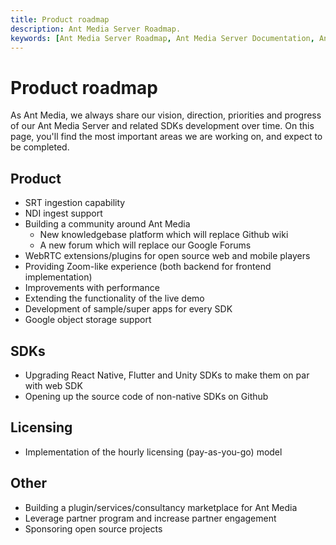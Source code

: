 ```yaml
---
title: Product roadmap 
description: Ant Media Server Roadmap.
keywords: [Ant Media Server Roadmap, Ant Media Server Documentation, Ant Media Server Tutorials]
---
```


# Product roadmap

As Ant Media, we always share our vision, direction, priorities and progress of our Ant Media Server and related SDKs development over time. On this page, you'll find the most important areas we are working on, and expect to be completed.

Product
-------

*   SRT ingestion capability
*   NDI ingest support
*   Building a community around Ant Media
    *   New knowledgebase platform which will replace Github wiki
    *   A new forum which will replace our Google Forums
*   WebRTC extensions/plugins for open source web and mobile players
*   Providing Zoom-like experience (both backend for frontend implementation)
*   Improvements with performance
*   Extending the functionality of the live demo
*   Development of sample/super apps for every SDK
*   Google object storage support

SDKs
----

*   Upgrading React Native, Flutter and Unity SDKs to make them on par with web SDK
*   Opening up the source code of non-native SDKs on Github

Licensing
---------

*   Implementation of the hourly licensing (pay-as-you-go) model

Other
-----

*   Building a plugin/services/consultancy marketplace for Ant Media
*   Leverage partner program and increase partner engagement
*   Sponsoring open source projects